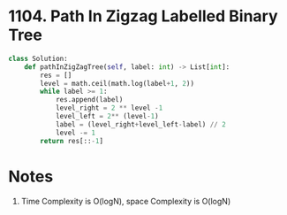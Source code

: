 # 1104. Path In Zigzag Labelled Binary Tree

```python
class Solution:
    def pathInZigZagTree(self, label: int) -> List[int]:
        res = []
        level = math.ceil(math.log(label+1, 2))
        while label >= 1:
            res.append(label)
            level_right = 2 ** level -1
            level_left = 2** (level-1)
            label = (level_right+level_left-label) // 2
            level -= 1
        return res[::-1] 
```

# Notes

1. Time Complexity is O(logN), space Complexity is O(logN)